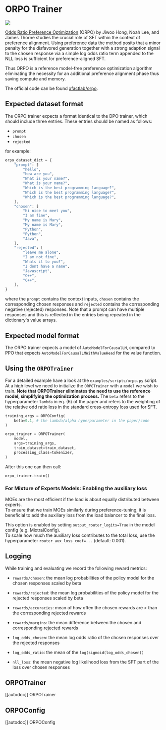 # ORPO Trainer

[![](https://img.shields.io/badge/All_models-ORPO-blue)](https://huggingface.co/models?other=orpo,trl)

[Odds Ratio Preference Optimization](https://huggingface.co/papers/2403.07691) (ORPO) by Jiwoo Hong, Noah Lee, and James Thorne studies the crucial role of SFT within the context of preference alignment. Using preference data the method posits that a minor penalty for the disfavored generation together with a strong adaption signal to the chosen response via a simple log odds ratio term appended to the NLL loss is sufficient for preference-aligned SFT.

Thus ORPO is a reference model-free preference optimization algorithm eliminating the necessity for an additional preference alignment phase thus saving compute and memory.

The official code can be found [xfactlab/orpo](https://github.com/xfactlab/orpo).

## Expected dataset format

The ORPO trainer expects a format identical to the DPO trainer, which should include three entries. These entries should be named as follows:

- `prompt`
- `chosen`
- `rejected`

for example:

```py
orpo_dataset_dict = {
    "prompt": [
        "hello",
        "how are you",
        "What is your name?",
        "What is your name?",
        "Which is the best programming language?",
        "Which is the best programming language?",
        "Which is the best programming language?",
    ],
    "chosen": [
        "hi nice to meet you",
        "I am fine",
        "My name is Mary",
        "My name is Mary",
        "Python",
        "Python",
        "Java",
    ],
    "rejected": [
        "leave me alone",
        "I am not fine",
        "Whats it to you?",
        "I dont have a name",
        "Javascript",
        "C++",
        "C++",
    ],
}
```
where the `prompt` contains the context inputs, `chosen` contains the corresponding chosen responses and `rejected` contains the corresponding negative (rejected) responses. Note that a prompt can have multiple responses and this is reflected in the entries being repeated in the dictionary's value arrays.

## Expected model format
The ORPO trainer expects a model of `AutoModelForCausalLM`, compared to PPO that expects `AutoModelForCausalLMWithValueHead` for the value function.

## Using the `ORPOTrainer`
For a detailed example have a look at the `examples/scripts/orpo.py` script. At a high level we need to initialize the `ORPOTrainer` with a `model` we wish to train. **Note that ORPOTrainer eliminates the need to use the reference model, simplifying the optimization process.** The `beta` refers to the hyperparameter `lambda` in eq. (6) of the paper and refers to the weighting of the relative odd ratio loss in the standard cross-entropy loss used for SFT.

```py
training_args = ORPOConfig(
    beta=0.1, # the lambda/alpha hyperparameter in the paper/code
)

orpo_trainer = ORPOTrainer(
    model,
    args=training_args,
    train_dataset=train_dataset,
    processing_class=tokenizer,
)
```
After this one can then call:

```py
orpo_trainer.train()
```

### For Mixture of Experts Models: Enabling the auxiliary loss

MOEs are the most efficient if the load is about equally distributed between experts.  
To ensure that we train MOEs similarly during preference-tuning, it is beneficial to add the auxiliary loss from the load balancer to the final loss.  

This option is enabled by setting `output_router_logits=True` in the model config (e.g. MixtralConfig).  
To scale how much the auxiliary loss contributes to the total loss, use the hyperparameter `router_aux_loss_coef=...` (default: 0.001).

## Logging

While training and evaluating we record the following reward metrics:

* `rewards/chosen`: the mean log probabilities of the policy model for the chosen responses scaled by beta
* `rewards/rejected`: the mean log probabilities of the policy model for the rejected responses scaled by beta
* `rewards/accuracies`: mean of how often the chosen rewards are > than the corresponding rejected rewards
* `rewards/margins`: the mean difference between the chosen and corresponding rejected rewards

* `log_odds_chosen`: the mean log odds ratio of the chosen responses over the rejected responses

* `log_odds_ratio`: the mean of the `log(sigmoid(log_odds_chosen))`

* `nll_loss`: the mean negative log likelihood loss from the SFT part of the loss over chosen responses
 
## ORPOTrainer

[[autodoc]] ORPOTrainer


## ORPOConfig

[[autodoc]] ORPOConfig
